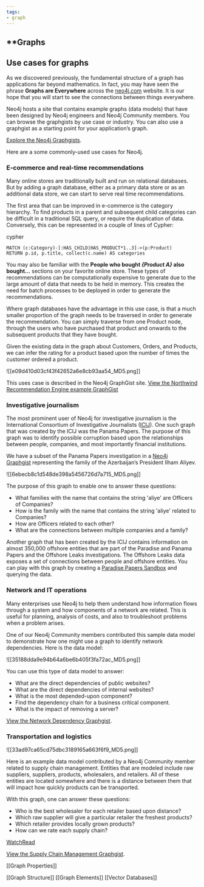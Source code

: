 ```yaml
---
tags:
- graph
---
```


## **Graphs

## Use cases for graphs

As we discovered previously, the fundamental structure of a graph has applications far beyond mathematics. In fact, you may have seen the phrase **Graphs are Everywhere** across the [neo4j.com](https://neo4j.com/) website. It is our hope that you will start to see the connections between things everywhere.

Neo4j hosts a site that contains example graphs (data models) that have been designed by Neo4j engineers and Neo4j Community members. You can browse the graphgists by use case or industry. You can also use a graphgist as a starting point for your application’s graph.

[Explore the Neo4j Graphgists](https://neo4j.com/graphgists/).

Here are a some commonly-used use cases for Neo4j.

### E-commerce and real-time recommendations

Many online stores are traditionally built and run on relational databases. But by adding a graph database, either as a primary data store or as an additional data store, we can start to serve real time recommendations.

The first area that can be improved in e-commerce is the category hierarchy. To find products in a parent and subsequent child categories can be difficult in a traditional SQL query, or require the duplication of data. Conversely, this can be represented in a couple of lines of Cypher:

cypher

```cypher
MATCH (c:Category)-[:HAS_CHILD|HAS_PRODUCT*1..3]->(p:Product)
RETURN p.id, p.title, collect(c.name) AS categories
```

You may also be familiar with the **People who bought _{Product A}_ also bought…​** sections on your favorite online store. These types of recommendations can be computationally expensive to generate due to the large amount of data that needs to be held in memory. This creates the need for batch processes to be deployed in order to generate the recommendations.

Where graph databases have the advantage in this use case, is that a much smaller proportion of the graph needs to be traversed in order to generate the recommendation. You can simply traverse from one Product node, through the users who have purchased that product and onwards to the subsequent products that they have bought.

Given the existing data in the graph about Customers, Orders, and Products, we can infer the rating for a product based upon the number of times the customer ordered a product.

![[e09d410d03cf43f42652a6e8cb93aa54_MD5.png]]

This uses case is described in the Neo4j GraphGist site. [View the Northwind Recommendation Engine example GraphGist](https://neo4j.com/graphgists/northwind-recommendation-engine/)

### Investigative journalism

The most prominent user of Neo4j for investigative journalism is the International Consortium of Investigative Journalists ([ICIJ](https://icij.org/)). One such graph that was created by the ICIJ was the Panama Papers. The purpose of this graph was to identify possible corruption based upon the relationships between people, companies, and most importantly financial institutions.

We have a subset of the Panama Papers investigation in a [Neo4j Graphgist](https://neo4j.com/graphgists/the-panamapapers-example-dataset-president-of-azerbaijan/) representing the family of the Azerbaijan’s President Ilham Aliyev.

![[6ebecb8c1d548de398a5456726d7a715_MD5.png]]

The purpose of this graph to enable one to answer these questions:

- What families with the name that contains the string 'aliye' are Officers of Companies?
- How is the family with the name that contains the string 'aliye' related to Companies?
- How are Officers related to each other?
- What are the connections between multiple companies and a family?

Another graph that has been created by the ICIJ contains information on almost 350,000 offshore entities that are part of the Paradise and Panama Papers and the Offshore Leaks investigations. The Offshore Leaks data exposes a set of connections between people and offshore entities. You can play with this graph by creating a [Paradise Papers Sandbox](https://sandbox.neo4j.com/?usecase=icij-paradise-papers/) and querying the data.

### Network and IT operations

Many enterprises use Neo4j to help them understand how information flows through a system and how components of a network are related. This is useful for planning, analysis of costs, and also to troubleshoot problems when a problem arises.

One of our Neo4j Community members contributed this sample data model to demonstrate how one might use a graph to identify network dependencies. Here is the data model:

![[35188dda9e94b64a6be6b405f3fa72ac_MD5.png]]

You can use this type of data model to answer:

- What are the direct dependencies of public websites?
- What are the direct dependencies of internal websites?
- What is the most depended-upon component?
- Find the dependency chain for a business critical component.
- What is the impact of removing a server?

[View the Network Dependency Graphgist](https://neo4j.com/graphgists/network-dependency-graph/).

### Transportation and logistics

![[33ad97ca65cd75dbc3189165a663f6f9_MD5.png]]

Here is an example data model contributed by a Neo4j Community member related to supply chain management. Entities that are modeled include raw suppliers, suppliers, products, wholesalers, and retailers. All of these entities are located somewhere and there is a distance between them that will impact how quickly products can be transported.

With this graph, one can answer these questions:

- Who is the best wholesaler for each retailer based upon distance?
- Which raw supplier will give a particular retailer the freshest products?
- Which retailer provides locally grown products?
- How can we rate each supply chain?

[Watch](https://graphacademy.neo4j.com/courses/neo4j-fundamentals/1-graph-thinking/4-graphs-are-everywhere/#video)[Read](https://graphacademy.neo4j.com/courses/neo4j-fundamentals/1-graph-thinking/4-graphs-are-everywhere/#transcript)

[View the Supply Chain Management Graphgist](https://neo4j.com/graphgists/supply-chain-management/).

[[Graph Properties]]

[[Graph Structure]]  [[Graph Elements]]  [[Vector Databases]]